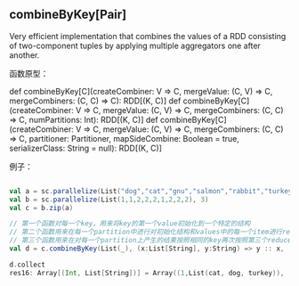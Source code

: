 ## combineByKey[Pair] 

Very efficient implementation that combines the values of a RDD consisting of two-component tuples by applying multiple aggregators one after another.


函数原型：

  def combineByKey[C](createCombiner: V => C, mergeValue: (C, V) => C, mergeCombiners: (C, C) => C): RDD[(K, C)]
  def combineByKey[C](createCombiner: V => C, mergeValue: (C, V) => C, mergeCombiners: (C, C) => C, numPartitions: Int): RDD[(K, C)]
  def combineByKey[C](createCombiner: V => C, mergeValue: (C, V) => C, mergeCombiners: (C, C) => C, partitioner: Partitioner, mapSideCombine: Boolean = true, serializerClass: String = null): RDD[(K, C)]
  
例子：

```scala

val a = sc.parallelize(List("dog","cat","gnu","salmon","rabbit","turkey","wolf","bear","bee"), 3)
val b = sc.parallelize(List(1,1,2,2,2,1,2,2,2), 3)
val c = b.zip(a)

// 第一个函数对每一个key，用来将key的第一个value初始化到一个特定的结构
// 第二个函数用来在每一个partition中进行对初始化结构和values中的每一个item进行reduce函数运算
// 第三个函数用来在对每一个partition上产生的结果按照相同的key再次按照第三个reduce函数进行计算
val d = c.combineByKey(List(_), (x:List[String], y:String) => y :: x, (x:List[String], y:List[String]) => x ::: y)

d.collect
res16: Array[(Int, List[String])] = Array((1,List(cat, dog, turkey)), (2,List(gnu, rabbit, salmon, bee, bear, wolf)))
```


